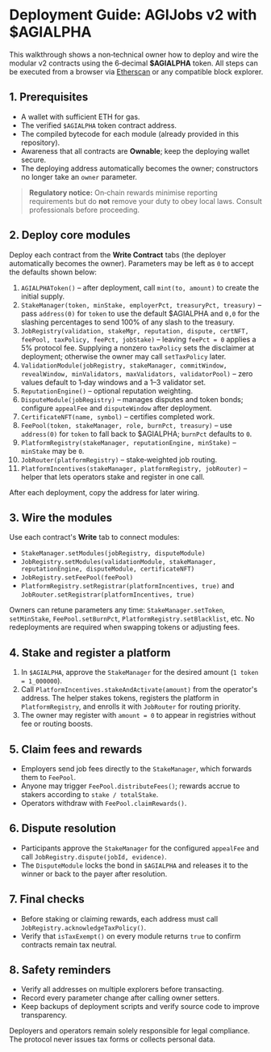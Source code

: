 # Deployment Guide: AGIJobs v2 with $AGIALPHA

This walkthrough shows a non‑technical owner how to deploy and wire the modular v2 contracts using the 6‑decimal **$AGIALPHA** token. All steps can be executed from a browser via [Etherscan](https://etherscan.io) or any compatible block explorer.

## 1. Prerequisites

- A wallet with sufficient ETH for gas.
- The verified `$AGIALPHA` token contract address.
- The compiled bytecode for each module (already provided in this repository).
- Awareness that all contracts are **Ownable**; keep the deploying wallet secure.
- The deploying address automatically becomes the owner; constructors no longer take an `owner` parameter.

> **Regulatory notice:** On‑chain rewards minimise reporting requirements but do **not** remove your duty to obey local laws. Consult professionals before proceeding.

## 2. Deploy core modules

Deploy each contract from the **Write Contract** tabs (the deployer automatically becomes the owner). Parameters may be left as `0` to accept the defaults shown below:

1. `AGIALPHAToken()` – after deployment, call `mint(to, amount)` to create the initial supply.
2. `StakeManager(token, minStake, employerPct, treasuryPct, treasury)` – pass `address(0)` for `token` to use the default $AGIALPHA and `0,0` for the slashing percentages to send 100% of any slash to the treasury.
3. `JobRegistry(validation, stakeMgr, reputation, dispute, certNFT, feePool, taxPolicy, feePct, jobStake)` – leaving `feePct = 0` applies a 5% protocol fee. Supplying a nonzero `taxPolicy` sets the disclaimer at deployment; otherwise the owner may call `setTaxPolicy` later.
4. `ValidationModule(jobRegistry, stakeManager, commitWindow, revealWindow, minValidators, maxValidators, validatorPool)` – zero values default to 1‑day windows and a 1–3 validator set.
5. `ReputationEngine()` – optional reputation weighting.
6. `DisputeModule(jobRegistry)` – manages disputes and token bonds; configure `appealFee` and `disputeWindow` after deployment.
7. `CertificateNFT(name, symbol)` – certifies completed work.
8. `FeePool(token, stakeManager, role, burnPct, treasury)` – use `address(0)` for `token` to fall back to $AGIALPHA; `burnPct` defaults to `0`.
9. `PlatformRegistry(stakeManager, reputationEngine, minStake)` – `minStake` may be `0`.
10. `JobRouter(platformRegistry)` – stake‑weighted job routing.
11. `PlatformIncentives(stakeManager, platformRegistry, jobRouter)` – helper that lets operators stake and register in one call.

After each deployment, copy the address for later wiring.

## 3. Wire the modules

Use each contract's **Write** tab to connect modules:

- `StakeManager.setModules(jobRegistry, disputeModule)`
- `JobRegistry.setModules(validationModule, stakeManager, reputationEngine, disputeModule, certificateNFT)`
- `JobRegistry.setFeePool(feePool)`
- `PlatformRegistry.setRegistrar(platformIncentives, true)` and `JobRouter.setRegistrar(platformIncentives, true)`

Owners can retune parameters any time: `StakeManager.setToken`, `setMinStake`, `FeePool.setBurnPct`, `PlatformRegistry.setBlacklist`, etc. No redeployments are required when swapping tokens or adjusting fees.

## 4. Stake and register a platform

1. In `$AGIALPHA`, approve the `StakeManager` for the desired amount (`1 token = 1_000000`).
2. Call `PlatformIncentives.stakeAndActivate(amount)` from the operator's address. The helper stakes tokens, registers the platform in `PlatformRegistry`, and enrolls it with `JobRouter` for routing priority.
3. The owner may register with `amount = 0` to appear in registries without fee or routing boosts.

## 5. Claim fees and rewards

- Employers send job fees directly to the `StakeManager`, which forwards them to `FeePool`.
- Anyone may trigger `FeePool.distributeFees()`; rewards accrue to stakers according to `stake / totalStake`.
- Operators withdraw with `FeePool.claimRewards()`.

## 6. Dispute resolution

- Participants approve the `StakeManager` for the configured `appealFee` and call `JobRegistry.dispute(jobId, evidence)`.
- The `DisputeModule` locks the bond in `$AGIALPHA` and releases it to the winner or back to the payer after resolution.

## 7. Final checks

- Before staking or claiming rewards, each address must call `JobRegistry.acknowledgeTaxPolicy()`.
- Verify that `isTaxExempt()` on every module returns `true` to confirm contracts remain tax neutral.

## 8. Safety reminders

- Verify all addresses on multiple explorers before transacting.
- Record every parameter change after calling owner setters.
- Keep backups of deployment scripts and verify source code to improve transparency.

Deployers and operators remain solely responsible for legal compliance. The protocol never issues tax forms or collects personal data.

